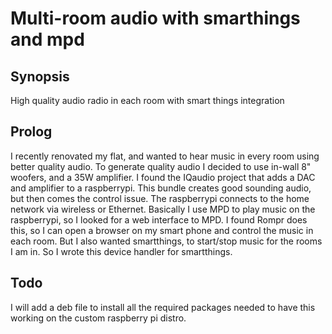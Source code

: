 # Multi-room audio with smarthings and mpd

## Synopsis
High quality audio radio in each room with smart things integration

## Prolog
I recently renovated my flat, and wanted to hear music in every room using better quality audio.
To generate quality audio I decided to use in-wall 8" woofers, and a 35W amplifier.
I found the IQaudio project that adds a DAC and amplifier to a raspberrypi.
This bundle creates good sounding audio, but then comes the control issue.
The raspberrypi connects to the home network via wireless or Ethernet.
Basically I use MPD to play music on the raspberrypi, so I looked for a web interface to MPD.
I found Rompr does this, so I can open a browser on my smart phone and control the music in each room.
But I also wanted smartthings, to start/stop music for the rooms I am in.
So I wrote this device handler for smartthings.

## Todo
I will add a deb file to install all the required packages needed to have this working on the custom raspberry pi distro.

